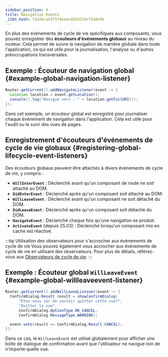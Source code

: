 ```yaml
---
sidebar_position: 4
title: Navigation Events
_i18n_hash: f41ebca54f574eeac4834234cf3a0e5b
---
```

En plus des événements de cycle de vie spécifiques aux composants, vous pouvez enregistrer des **écouteurs d'événements globaux** au niveau du routeur. Cela permet de suivre la navigation de manière globale dans toute l'application, ce qui est utile pour la journalisation, l'analyse ou d'autres préoccupations transversales.

## Exemple : Écouteur de navigation global {#example-global-navigation-listener}

```java
Router.getCurrent().addNavigateListener(event -> {
  Location location = event.getLocation();
  console().log("Navigué vers : " + location.getFullURI());
});
```

Dans cet exemple, un écouteur global est enregistré pour journaliser chaque événement de navigation dans l'application. Cela est utile pour l'audit ou le suivi des vues de pages.

## Enregistrement d'écouteurs d'événements de cycle de vie globaux {#registering-global-lifecycle-event-listeners}

Des écouteurs globaux peuvent être attachés à divers événements de cycle de vie, y compris :

- **`WillEnterEvent`** : Déclenché avant qu'un composant de route ne soit attaché au DOM.
- **`DidEnterEvent`** : Déclenché après qu'un composant soit attaché au DOM.
- **`WillLeaveEvent`** : Déclenché avant qu'un composant ne soit détaché du DOM.
- **`DidLeaveEvent`** : Déclenché après qu'un composant soit détaché du DOM.
- **`NavigateEvent`** : Déclenché chaque fois qu'une navigation se produit.
- **`ActivateEvent`** (depuis 25.03) : Déclenché lorsqu'un composant mis en cache est réactivé.

:::tip Utilisation des observateurs pour s'accrocher aux événements de cycle de vie
Vous pouvez également vous accrocher aux événements de cycle de vie en utilisant des observateurs. Pour plus de détails, référez-vous aux [Observateurs de cycle de vie](./observers).
:::

## Exemple : Écouteur global `WillLeaveEvent` {#example-global-willleaveevent-listener}

```java
Router.getCurrent().addWillLeaveListener(event -> {
  ConfirmDialog.Result result = showConfirmDialog(
      "Êtes-vous sûr de vouloir quitter cette vue?",
      "Quitter la vue",
      ConfirmDialog.OptionType.OK_CANCEL,
      ConfirmDialog.MessageType.WARNING);

  event.veto(result == ConfirmDialog.Result.CANCEL);
});
```

Dans ce cas, le `WillLeaveEvent` est utilisé globalement pour afficher une boîte de dialogue de confirmation avant que l'utilisateur ne navigue loin de n'importe quelle vue.
